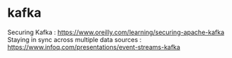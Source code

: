 # kafka

Securing Kafka : https://www.oreilly.com/learning/securing-apache-kafka
Staying in sync across multiple data sources : https://www.infoq.com/presentations/event-streams-kafka
